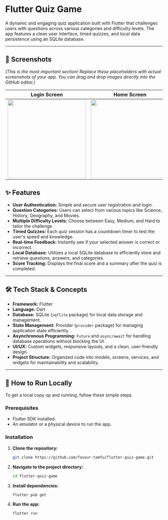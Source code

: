#  Flutter Quiz Game

A dynamic and engaging quiz application built with Flutter that challenges users with questions across various categories and difficulty levels. The app features a clean user interface, timed quizzes, and local data persistence using an SQLite database.

---

## 📸 Screenshots

*(This is the most important section! Replace these placeholders with actual screenshots of your app. You can drag and drop images directly into the GitHub editor.)*

| Login Screen | Home Screen | Quiz Screen |
| :---: | :---: | :---: |
| <img src="https://github.com/user-attachments/assets/178bac46-d9a2-4bf7-b5e4-cc708c688b06" width="250"> | <img src="https://github.com/user-attachments/assets/7110f027-7efa-40a0-a3fd-be0da9467908" width="250"> | <img src="https://github.com/user-attachments/assets/52d89f6c-7480-4b8a-953d-2764b8aed945" width="250"> |






## ✨ Features

- **User Authentication:** Simple and secure user registration and login.
- **Question Categories:** Users can select from various topics like Science, History, Geography, and Movies.
- **Multiple Difficulty Levels:** Choose between Easy, Medium, and Hard to tailor the challenge.
- **Timed Quizzes:** Each quiz session has a countdown timer to test the user's speed and knowledge.
- **Real-time Feedback:** Instantly see if your selected answer is correct or incorrect.
- **Local Database:** Utilizes a local SQLite database to efficiently store and retrieve questions, answers, and categories.
- **Score Tracking:** Displays the final score and a summary after the quiz is completed.

---

## 🛠️ Tech Stack & Concepts

- **Framework:** Flutter
- **Language:** Dart
- **Database:** SQLite (`sqflite` package) for local data storage and management.
- **State Management:** Provider (`provider` package) for managing application state efficiently.
- **Asynchronous Programming:** `Future` and `async/await` for handling database operations without blocking the UI.
- **UI/UX:** Custom widgets, responsive layouts, and a clean, user-friendly design.
- **Project Structure:** Organized code into models, screens, services, and widgets for maintainability and scalability.

---

## 🚀 How to Run Locally

To get a local copy up and running, follow these simple steps.

### Prerequisites

- Flutter SDK installed.
- An emulator or a physical device to run the app.

### Installation

1.  **Clone the repository:**
    ```sh
    git clone https://github.com/favour-tamfu/flutter-quiz-game.git
    ```
2.  **Navigate to the project directory:**
    ```sh
    cd flutter-quiz-game
    ```
3.  **Install dependencies:**
    ```sh
    flutter pub get
    ```
4.  **Run the app:**
    ```sh
    flutter run
    ```
